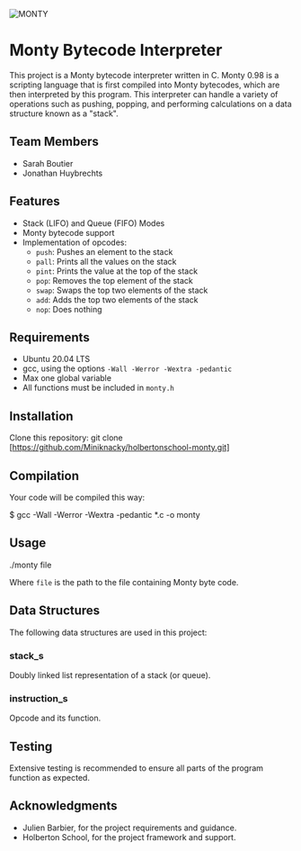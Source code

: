![MONTY](https://image.noelshack.com/fichiers/2024/01/4/1704324197-dall-e-2024-01-04-00-22-34-a-4k-resolution-image-featuring-monty-bytecode-in-a-neon-style-the-image-showcases-a-large-bright-neon-sign-with-the-words-monty-bytecode-in-bol.jpg)


# Monty Bytecode Interpreter

This project is a Monty bytecode interpreter written in C. Monty 0.98 is a scripting language that is first compiled into Monty bytecodes, which are then interpreted by this program. This interpreter can handle a variety of operations such as pushing, popping, and performing calculations on a data structure known as a "stack".

## Team Members

- Sarah Boutier
- Jonathan Huybrechts

## Features

- Stack (LIFO) and Queue (FIFO) Modes
- Monty bytecode support
- Implementation of opcodes: 
  - `push`: Pushes an element to the stack
  - `pall`: Prints all the values on the stack
  - `pint`: Prints the value at the top of the stack
  - `pop`: Removes the top element of the stack
  - `swap`: Swaps the top two elements of the stack
  - `add`: Adds the top two elements of the stack
  - `nop`: Does nothing

## Requirements

- Ubuntu 20.04 LTS
- gcc, using the options `-Wall -Werror -Wextra -pedantic`
- Max one global variable
- All functions must be included in `monty.h`

## Installation

Clone this repository:
git clone [https://github.com/Miniknacky/holbertonschool-monty.git]

## Compilation

Your code will be compiled this way:

$ gcc -Wall -Werror -Wextra -pedantic *.c -o monty


## Usage

./monty file

Where `file` is the path to the file containing Monty byte code.

## Data Structures

The following data structures are used in this project:

### stack_s
Doubly linked list representation of a stack (or queue).

### instruction_s
Opcode and its function.

## Testing

Extensive testing is recommended to ensure all parts of the program function as expected.

## Acknowledgments

- Julien Barbier, for the project requirements and guidance.
- Holberton School, for the project framework and support.

